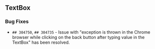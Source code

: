 ##  TextBox

###    Bug Fixes

- `## 304750`, `## 304735` - Issue with "exception is thrown in the Chrome browser while clicking on the back button  after typing value in the TextBox" has been resolved.
